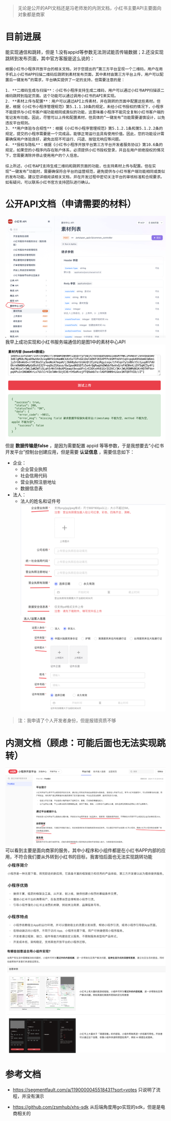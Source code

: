 >无论是公开的API文档还是冯老师发的内测文档，小红书主要API主要面向对象都是商家

# 目前进展
能实现通信和跳转，但是 1.没有appid等参数无法测试能否传输数据；2.还没实现跳转到发布页面，其中官方客服是这么说的：
```
根据小红书小程序开放平台的相关文档，对于您提出的“第三方平台呈现一个二维码，用户在用手机上小红书APP扫描二维码后跳转到素材发布页面，其中素材由第三方平台上传，用户可以配置后一键发布”的需求，平台确实提供了一定的支持，但需要注意的是：

1. **二维码生成与扫描**：小红书小程序支持生成二维码，用户可以通过小红书APP扫描该二维码跳转到指定页面。这个功能可以通过调用小红书的API来实现。
2. **素材上传与配置**：用户可以通过API上传素材，并在跳转的页面中配置这些素材。但是，根据《小红书小程序管理规范》第5.1.1.10条的规定，未经小红书授权的情况下，小程序不能提供与小红书客户端功能相同或类似的功能，这意味着小程序不能完全复制小红书客户端的笔记发布功能。因此，尽管可以上传和配置素材，但具体的“一键发布”功能需要谨慎设计，以免违反平台规则。
3. **用户体验与合规性**：根据《小红书小程序管理规范》第5.1.2.1条和第5.1.2.2条的规定，提交的小程序需要是一个完成品，能够正常运行且具有使用价值。因此，您的功能设计需要确保用户体验良好，避免出现不可运行、闪退、按钮无响应等问题。
4. **授权与隐私**：根据《小红书小程序开放平台第三方平台开发者服务协议》第10.6条的规定，如果您的小程序内存在账户体系，必须提供小红书授权登录，并且在用户拒绝授权的情况下，您需要清除并停止使用用户的个人信息。

综上所述，小红书API支持生成二维码和跳转页面的功能，也支持素材上传与配置。但在实现“一键发布”功能时，需要确保符合平台的运营规范，避免提供与小红书客户端功能相同或类似的发布功能。建议您详细阅读相关文档，并在开发过程中密切关注平台的审核标准和合规要求。如有疑问，可以联系小红书官方支持团队进行确认。
```


# 公开API文档（申请需要的材料）
![公开API](public/public_API.png)
我早上成功实现和小红书服务端通信的是图1中的素材中心API
![success](public/success.png)
但是 **数据传输是false** ，是因为需要配置 appid 等等参数，于是我想要去“小红书开发平台”控制台创建应用，但是需要 **认证信息** ，需要信息如下：
   - 企业：
      - 企业营业执照
      - 社会信用代码
      - 营业执照注册地址
      - 数据信息表
   - 法人：
      - 法人的姓名和证件号
![need](public/need1.png)
![need](public/need2.png)

>注：我申请了个人开发者身份，但是报错资质不够

# 内测文档（顾虑：可能后面也无法实现跳转）
![平台面向对象](public/平台说明.png)
可以看到主要是面向商家的服务，其中小程序和小组件都是在小红书APP内部的应用，不符合我们要从外转到小红书的目标，我害怕后面也无法实现跳转功能
![app](public/小程序.png)
![小组件](public/小组件.png)

# 参考文档

- https://segmentfault.com/a/1190000045518431?sort=votes
只说明了流程，并没有演示

- https://github.com/zsmhub/xhs-sdk
从后端角度用go实现的sdk，但是是电商相关的
